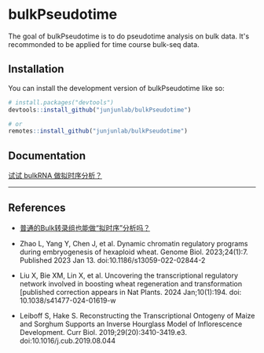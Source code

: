 
# bulkPseudotime

<!-- badges: start -->
<!-- badges: end -->

The goal of bulkPseudotime is to do pseudotime analysis on bulk data. It's recommonded to be applied for time course bulk-seq data.

## Installation

You can install the development version of bulkPseudotime like so:

``` r
# install.packages("devtools")
devtools::install_github("junjunlab/bulkPseudotime")

# or
remotes::install_github("junjunlab/bulkPseudotime")
```

## Documentation

[试试 bulkRNA 做拟时序分析？](https://mp.weixin.qq.com/s?__biz=MzkyMTI1MTYxNA==&mid=2247513903&idx=1&sn=7406e159002c4f5a11dffb74cd8bc16c&chksm=c1848d5ef6f304485adeb4927b95318412d1f2d3aaddc21a6a60d58c4f4cac9d2c02340421e3&token=1756876014&lang=zh_CN#rd)

---

## References

- [普通的Bulk转录组也能做“拟时序”分析吗？](https://mp.weixin.qq.com/s/Y203ep6cpR6DyTjoMKgflA)
- Zhao L, Yang Y, Chen J, et al. Dynamic chromatin regulatory programs during embryogenesis of hexaploid wheat. Genome Biol. 2023;24(1):7. Published 2023 Jan 13. doi:10.1186/s13059-022-02844-2
                  
- Liu X, Bie XM, Lin X, et al. Uncovering the transcriptional regulatory network involved in boosting wheat regeneration and transformation [published correction appears in Nat Plants. 2024 Jan;10(1):194. doi: 10.1038/s41477-024-01619-w
         
- Leiboff S, Hake S. Reconstructing the Transcriptional Ontogeny of Maize and Sorghum Supports an Inverse Hourglass Model of Inflorescence Development. Curr Biol. 2019;29(20):3410-3419.e3. doi:10.1016/j.cub.2019.08.044
        
        
        
        
        
        
        
        

